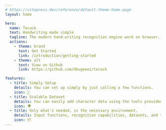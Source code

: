 ```yaml
---
# https://vitepress.dev/reference/default-theme-home-page
layout: home

hero:
  name: Tecack
  text: Handwriting made simple
  tagline: The modern hand-writing recognition engine work on browser.
  actions:
    - theme: brand
      text: Get Started
      link: /introduction/getting-started
    - theme: alt
      text: View on Github
      link: https://github.com/Ubugeeei/tecack

features:
  - title: Simply Setup
    details: You can set up simply by just calling a few functions.
    icon: 🔰
  - title: Scalable Dataset
    details: You can easily add character data using the tools provided in the appendix.
    icon: 🌍
  - title: Only what's needed, in the necessary environment.
    details: Input functions, recognition capabilities, datasets, and the like are each packaged separately, allowing you to use only what's necessary in the desired environment.
    icon: 📦
---
```

